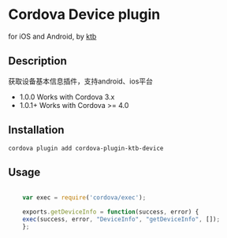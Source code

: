 # Cordova Device plugin

for iOS and Android, by [ktb](https://github.com/hongyukico)

## Description
获取设备基本信息插件，支持android、ios平台


* 1.0.0 Works with Cordova 3.x
* 1.0.1+ Works with Cordova >= 4.0

## Installation

```
cordova plugin add cordova-plugin-ktb-device
```


## Usage

```javascript
 
	var exec = require('cordova/exec');

	exports.getDeviceInfo = function(success, error) {
	exec(success, error, "DeviceInfo", "getDeviceInfo", []);
	};


```
